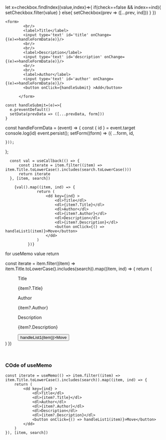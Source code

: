 let x=checkbox.findIndex((value,index)=>{
if(check==false && index==ind){
setCheckbox.filter(value)
}
else{
setCheckbox(prev => ([...prev, ind]))
}
})

```
<form>
        <br/>
        <label>Title</label>
        <input type='text' id='title' onChange={(e)=>handleFormData(e)}/>
        <br/>
        <br/>
        <label>Description</label>
        <input type='text' id='description' onChange={(e)=>handleFormData(e)}/>
        <br/>
        <br/>
        <label>Author</label>
        <input type='text' id='author' onChange={(e)=>handleFormData(e)}/>
        <button onClick={handleSubmit} >Add</button>

      </form>
```

```
const handleSubmit=(e)=>{
  e.preventDefault()
  setData(prevData => ([...prevData, form]))
}
```

const handleFormData = (event) => {
const { id } = event.target
console.log(id)
event.persist();
setForm((form) => ({
...form,
id,

    }));

};

```
  const val = useCallback(() => {
      const iterate = item.filter((item) => item.Title.toLowerCase().includes(search.toLowerCase()))
      return iterate
  }, [item, search])

    {val().map((item, ind) => {
              return (
                  <dd key={ind} >
                      <dl>Title</dl>
                      <dl>{item?.Title}</dl>
                      <dl>Author</dl>
                      <dl>{item?.Author}</dl>
                      <dl>Description</dl>
                      <dl>{item?.Description}</dl>
                      <button onClick={() => handleList1(item)}>Move</button>
                  </dd>
              )
          })}

```

for useMemo value return

const iterate = item.filter((item) => item.Title.toLowerCase().includes(search)).map((item, ind) => {
return (

<dd key={ind} >
<dl>Title</dl>
<dl>{item?.Title}</dl>
<dl>Author</dl>
<dl>{item?.Author}</dl>
<dl>Description</dl>
<dl>{item?.Description}</dl>
<button onClick={() => handleList1(item)}>Move</button>
</dd>
)
})

```


```

### COde of useMemo

    const iterate = useMemo(() => item.filter((item) => item.Title.toLowerCase().includes(search)).map((item, ind) => {
        return (
            <dd key={ind} >
                <dl>Title</dl>
                <dl>{item?.Title}</dl>
                <dl>Author</dl>
                <dl>{item?.Author}</dl>
                <dl>Description</dl>
                <dl>{item?.Description}</dl>
                <button onClick={() => handleList1(item)}>Move</button>
            </dd>
        )
    }), [item, search])

```

```
